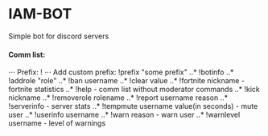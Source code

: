 # IAM-BOT
Simple bot for discord servers

#### Comm list:
⋅⋅⋅ Prefix: !
⋅⋅⋅ Add custom prefix: !prefix "some prefix"
..* !botinfo
..* !addrole "role"
..* !ban username
..* !clear value
..* !fortnite nickname - fortnite statistics
..* !help - comm list without moderator commands
..* !kick nickname
..* !removerole rolename
..* !report username reason
..* !serverinfo - server stats
..* !tempmute username value(in seconds) - mute user
..* !userinfo username
..* !warn reason - warn user
..* !warnlevel username - level of warnings

